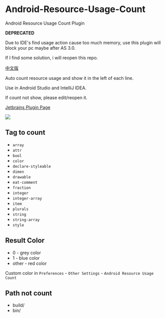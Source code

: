 # Android-Resource-Usage-Count
Android Resource Usage Count Plugin 

**DEPRECATED**

Due to IDE's find usage action cause too much memory, use this plugin will block your pc maybe after AS 3.0.

If I find some solution, i will reopen this repo.

[中文版](http://niorgai.github.io/2017/08/01/Android-Resource-Usage-Count/)

Auto count resource usage and show it in the left of each line.

Use in Android Studio and IntelliJ IDEA.

If count not show, please edit/reopen it.

[Jetbrains Plugin Page](https://plugins.jetbrains.com/plugin/9885-android-resource-usage-count)

![](http://7sbqys.com1.z0.glb.clouddn.com/resouce_count_plugin_example.jpeg)

Tag to count
---

* `array`
* `attr`
* `bool`
* `color`
* `declare-styleable`
* `dimen`
* `drawable`
* `eat-comment`
* `fraction`
* `integer`
* `integer-array`
* `item`
* `plurals`
* `string`
* `string-array`
* `style`

Result Color
---
* 0 - grey color
* 1 - blue color
* other - red color

Custom color in `Preferences` - `Other Settings` - `Android Resource Usage Count`

Path not count
---
* build/
* bin/